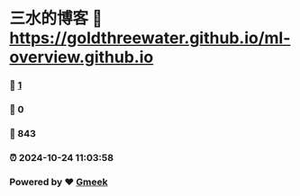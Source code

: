 # 三水的博客 :link: https://goldthreewater.github.io/ml-overview.github.io 
### :page_facing_up: [1](https://goldthreewater.github.io/ml-overview.github.io/tag.html) 
### :speech_balloon: 0 
### :hibiscus: 843 
### :alarm_clock: 2024-10-24 11:03:58 
### Powered by :heart: [Gmeek](https://github.com/Meekdai/Gmeek)

